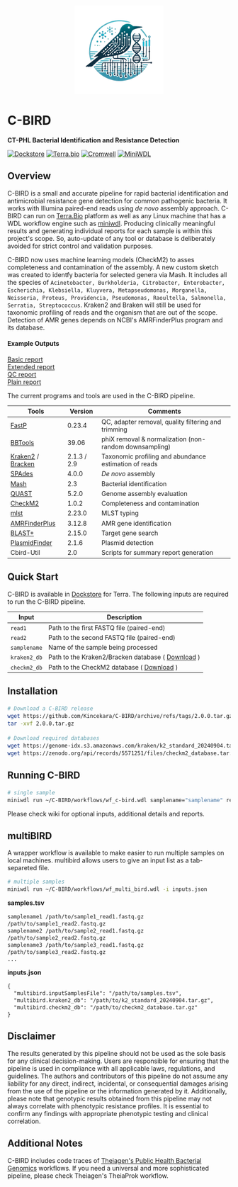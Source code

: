 <p align="center">
<img src="./misc/cbird_logo.png" width=200>
</p>

# C-BIRD 

**CT-PHL Bacterial Identification and Resistance Detection**

[![Dockstore](https://img.shields.io/badge/Dockstore-C--BIRD-blue)](https://dockstore.org/workflows/github.com/Kincekara/C-BIRD/cbird-workflow:main?tab=info) 
[![Terra.bio](https://img.shields.io/badge/Terra.bio-Platform-green)](https://terra.bio/)
[![Cromwell](https://img.shields.io/badge/Cromwell-Workflow%20Engine-blue)](https://cromwell.readthedocs.io/en/stable/)
[![MiniWDL](https://img.shields.io/badge/MiniWDL-Workflow%20Engine-yellow)](https://miniwdl.readthedocs.io/en/latest/)

## Overview ##
C-BIRD is a small and accurate pipeline for rapid bacterial identification and antimicrobial resistance gene detection for common pathogenic bacteria. 
It works with Illumina paired-end reads using *de novo* assembly approach. 
C-BIRD can run on [Terra.Bio](https://terra.bio/) platform as well as any Linux machine that has a WDL workflow engine such as [miniwdl](https://github.com/chanzuckerberg/miniwdl). 
Producing clinically meaningful results and generating individual reports for each sample is within this project's scope. 
So, auto-update of any tool or database is deliberately avoided for strict control and validation purposes.

C-BIRD now uses machine learning models (CheckM2) to asses completeness and contamination of the assembly. 
A new custom sketch was created to identfy bacteria for selected genera via Mash. 
It includes all the species of `Acinetobacter, Burkholderia, Citrobacter, Enterobacter, Escherichia, Klebsiella, Kluyvera, Metapseudomonas, Morganella, Neisseria, Proteus, Providencia, Pseudomonas, Raoultella, Salmonella, Serratia, Streptococcus`. 
Kraken2 and Braken will still be used for taxonomic profiling of reads and the organism that are out of the scope.
Detection of AMR genes depends on NCBI's AMRFinderPlus program and its database. 

#### Example Outputs ####
[Basic report](https://htmlpreview.github.io/?https://github.com/Kincekara/C-BIRD/blob/main/misc/AR55_basic_report.html)  
[Extended report](https://htmlpreview.github.io/?https://github.com/Kincekara/C-BIRD/blob/main/misc/AR55_extended_report.html)  
[QC report](https://htmlpreview.github.io/?https://github.com/Kincekara/C-BIRD/blob/main/files/AR55_QC_summary.html)</br>
[Plain report](./misc/AR55_report.docx)



The current programs and tools are used in the C-BIRD pipeline.

| Tools | Version | Comments |
| --- | --- | --- |
| [FastP](https://github.com/OpenGene/fastp) | 0.23.4 | QC, adapter removal, quality filtering and trimming |
| [BBTools](https://jgi.doe.gov/data-and-tools/software-tools/bbtools/) | 39.06 | phiX removal & normalization (non-random downsampling) |
| [Kraken2](https://github.com/DerrickWood/kraken2) / [Bracken](https://github.com/jenniferlu717/Bracken)| 2.1.3 / 2.9 | Taxonomic profiling and abundance estimation of reads |
| [SPAdes](https://github.com/ablab/spades) | 4.0.0 | *De novo* assembly |
| [Mash](https://github.com/marbl/Mash) | 2.3 | Bacterial identification |
| [QUAST](https://github.com/ablab/quast) | 5.2.0 | Genome assembly evaluation |
| [CheckM2](https://github.com/chklovski/CheckM2) | 1.0.2 | Completeness and contamination |
| [mlst](https://github.com/tseemann/mlst) | 2.23.0 | MLST typing |
| [AMRFinderPlus](https://github.com/ncbi/amr) | 3.12.8 | AMR gene identification |
| [BLAST+](https://blast.ncbi.nlm.nih.gov/doc/blast-help/downloadblastdata.html)| 2.15.0 | Target gene search |
| [PlasmidFinder](https://bitbucket.org/genomicepidemiology/plasmidfinder/src/master/) | 2.1.6 | Plasmid detection |
| Cbird-Util | 2.0 | Scripts for summary report generation |

## Quick Start ##
C-BIRD is available in [Dockstore](https://dockstore.org/workflows/github.com/Kincekara/C-BIRD/cbird-workflow:main?tab=info) for Terra. The following inputs are required to run the C-BIRD pipeline.

| Input | Description |
| --- | --- |
| `read1` | Path to the first FASTQ file (paired-end) |
| `read2` | Path to the second FASTQ file (paired-end) |
| `samplename` | Name of the sample being processed |
| `kraken2_db` | Path to the Kraken2/Bracken database ( [Download](https://benlangmead.github.io/aws-indexes/k2) )|
| `checkm2_db` | Path to the CheckM2 database ( [Download](https://zenodo.org/api/records/5571251/files/checkm2_database.tar.gz/content) ) |

## Installation ##
```bash
# Download a C-BIRD release
wget https://github.com/Kincekara/C-BIRD/archive/refs/tags/2.0.0.tar.gz
tar -xvf 2.0.0.tar.gz

# Download required databases
wget https://genome-idx.s3.amazonaws.com/kraken/k2_standard_20240904.tar.gz
wget https://zenodo.org/api/records/5571251/files/checkm2_database.tar.gz/content
```

## Running C-BIRD

```bash
# single sample
miniwdl run ~/C-BIRD/workflows/wf_c-bird.wdl samplename="samplename" read1="read1.fastq.gz" read2="read2.fastq.gz" kraken2_db="k2_standard_20240904.tar.gz" checkm2_db="checkm2_database.tar.gz"
```
Please check wiki for optional inputs, additional details and reports. 

## multiBIRD ##
A wrapper workflow is available to make easier to run multiple samples on local machines. multibird allows users to give an input list as a tab-separeted file. 

```bash
# multiple samples
miniwdl run ~/C-BIRD/workflows/wf_multi_bird.wdl -i inputs.json
```


**samples.tsv**
```
samplename1 /path/to/sample1_read1.fastq.gz /path/to/sample1_read2.fastq.gz
samplename2 /path/to/sample2_read1.fastq.gz /path/to/sample2_read2.fastq.gz
samplename3 /path/to/sample3_read1.fastq.gz /path/to/sample3_read2.fastq.gz
...
```
**inputs.json**
```
{
  "multibird.inputSamplesFile": "/path/to/samples.tsv",
  "multibird.kraken2_db": "/path/to/k2_standard_20240904.tar.gz",
  "multibird.checkm2_db": "/path/to/checkm2_database.tar.gz"
}
```

## Disclaimer
The results generated by this pipeline should not be used as the sole basis for any clinical decision-making. 
Users are responsible for ensuring that the pipeline is used in compliance with all applicable laws, regulations, and guidelines. 
The authors and contributors of this pipeline do not assume any liability for any direct, indirect, incidental, or consequential damages arising from the use of the pipeline or the information generated by it. 
Additionally, please note that genotypic results obtained from this pipeline may not always correlate with phenotypic resistance profiles. 
It is essential to confirm any findings with appropriate phenotypic testing and clinical correlation.


## Additional Notes ##
C-BIRD includes code traces of [Theiagen's Public Health Bacterial Genomics](https://github.com/theiagen/public_health_bacterial_genomics) workflows. 
If you need a universal and more sophisticated pipeline, please check Theiagen's TheiaProk workflow. 


